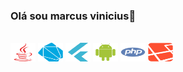 ### Olá sou marcus vinicius👋 
<div style="display: inline_block"><br>
  <img align="center" alt="java" title="Java" height="30" width="40" src="https://raw.githubusercontent.com/devicons/devicon/master/icons/java/java-plain.svg">
    <img align="center" alt="dart" title="Dart" height="30" width="40" src="https://raw.githubusercontent.com/devicons/devicon/master/icons/dart/dart-plain.svg">
    <img align="center" alt="flutter" title="Flutter" height="30" width="40" src="https://raw.githubusercontent.com/devicons/devicon/master/icons/flutter/flutter-plain.svg">
    <img align="center" alt="android" title="Android" height="30" width="40" src="https://raw.githubusercontent.com/devicons/devicon/master/icons/android/android-plain.svg">
    <img align="center" alt="php" title="PHP" height="30" width="40" src="https://raw.githubusercontent.com/devicons/devicon/master/icons/php/php-plain.svg">
     <img align="center" alt="laravel" title="laravel" height="30" width="40" src="https://raw.githubusercontent.com/devicons/devicon/master/icons/laravel/laravel-plain.svg">
</div>